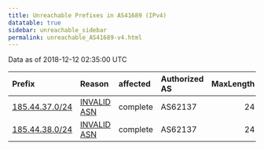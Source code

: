 ```yaml
---
title: Unreachable Prefixes in AS41689 (IPv4)
datatable: true
sidebar: unreachable_sidebar
permalink: unreachable_AS41689-v4.html
---
```


Data as of 2018-12-12 02:35:00 UTC


<div class="datatable-begin"></div>

| Prefix                                                 | Reason                                                                                                | affected   | Authorized AS   |   MaxLength | Anchor                                         |   unreachable /24s |
|:-------------------------------------------------------|:------------------------------------------------------------------------------------------------------|:-----------|:----------------|------------:|:-----------------------------------------------|-------------------:|
| [185.44.37.0/24](https://stat.ripe.net/185.44.37.0/24) | [INVALID ASN](https://rpki-validator.ripe.net/announcement-preview?asn=AS41689&prefix=185.44.37.0/24) | complete   | AS62137         |          24 | [RIPE](unreachable_RIPE_NCC_RPKI_Root-v4.html) |                  1 |
| [185.44.38.0/24](https://stat.ripe.net/185.44.38.0/24) | [INVALID ASN](https://rpki-validator.ripe.net/announcement-preview?asn=AS41689&prefix=185.44.38.0/24) | complete   | AS62137         |          24 | [RIPE](unreachable_RIPE_NCC_RPKI_Root-v4.html) |                  1 |

<div class="datatable-end"></div>